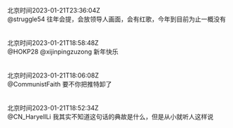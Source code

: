 北京时间2023-01-21T23:36:04Z<br>@struggle54 往年会提，会放领导人画面，会有红歌，今年到目前为止一概没有<br><br><br>北京时间2023-01-21T18:58:48Z<br>@HOKP28 @xijinpingzuzong 新年快乐<br><br><br>北京时间2023-01-21T18:06:08Z<br>@CommunistFaith 要不你把推特卸了<br><br><br>北京时间2023-01-21T18:52:34Z<br>@CN_HaryellLi 我其实不知道这句话的典故是什么，但是从小就听人这样说<br><br><br>